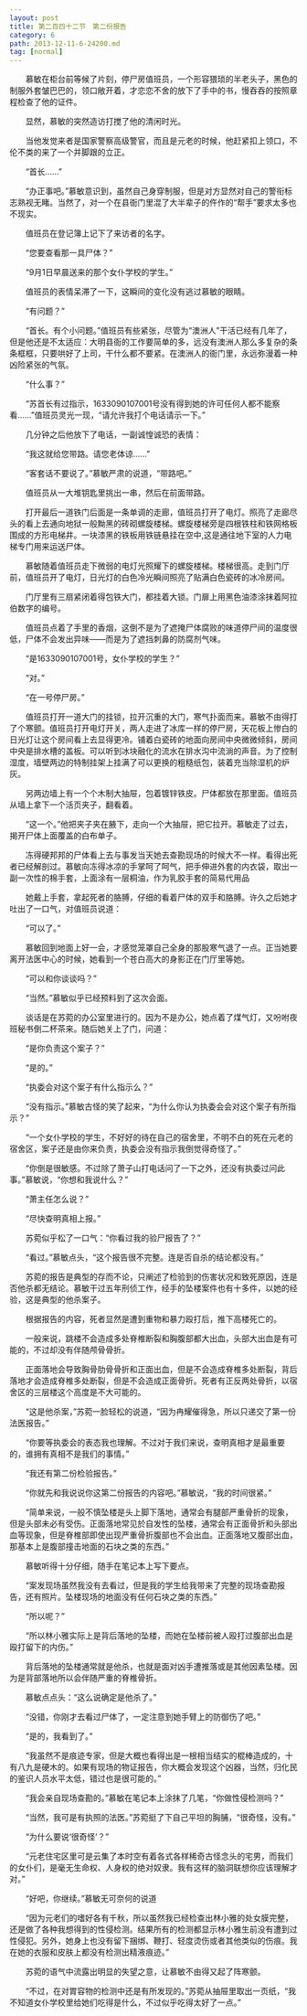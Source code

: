 ```yaml
---
layout: post
title: 第二百四十二节　第二份报告
category: 6
path: 2013-12-11-6-24200.md
tag: [normal]
---
```


　　慕敏在柜台前等候了片刻，停尸房值班员，一个形容猥琐的半老头子，黑色的制服外套皱巴巴的，领口敞开着，才恋恋不舍的放下了手中的书，慢吞吞的按照章程检查了他的证件。

　　显然，慕敏的突然造访打搅了他的清闲时光。

　　当他发觉来者是国家警察高级警官，而且是元老的时候，他赶紧扣上领口，不伦不类的来了一个并脚跟的立正。

　　“首长……”

　　“办正事吧。”慕敏意识到，虽然自己身穿制服，但是对方显然对自己的警衔标志熟视无睹。当然了，对一个在县衙门里混了大半辈子的仵作的“帮手”要求太多也不现实。

　　值班员在登记簿上记下了来访者的名字。

　　“您要查看那一具尸体？”

　　“9月1日早晨送来的那个女仆学校的学生。”

　　值班员的表情呆滞了一下，这瞬间的变化没有逃过慕敏的眼睛。

　　“有问题？”

　　“首长。有个小问题。”值班员有些紧张，尽管为“澳洲人”干活已经有几年了，但是他还是不太适应：大明县衙的工作要简单的多，远没有澳洲人那么多复杂的条条框框，只要哄好了上司，干什么都不要紧。在澳洲人的衙门里，永远弥漫着一种凶险紧张的气氛。

　　“什么事？”

　　“苏首长有过指示，1633090107001号没有得到她的许可任何人都不能察看……”值班员灵光一现，“请允许我打个电话请示一下。”

　　几分钟之后他放下了电话，一副诚惶诚恐的表情：

　　“我这就给您带路。请您老体谅……”

　　“客套话不要说了。”慕敏严肃的说道，“带路吧。”

　　值班员从一大堆钥匙里挑出一串，然后在前面带路。

　　打开最后一道铁门后面是一条单调的走廊，值班员打开了电灯。照亮了走廊尽头的看上去通向地狱一般黝黑的砖砌螺旋楼梯。螺旋楼梯旁是四根铁柱和铁网格板围成的方形电梯井。一块漆黑的铁板用铁链悬挂在空中,这是通往地下室的人力电梯专门用来运送尸体。

　　慕敏随着值班员走下微弱的电灯光照耀下的螺旋楼梯。楼梯很高。走到门厅前，值班员开了电灯，日光灯的白色冷光瞬间照亮了贴满白色瓷砖的冰冷房间。

　　门厅里有三扇紧闭着得包铁大门，都挂着大锁。门扉上用黑色油漆涂抹着阿拉伯数字的编号。

　　值班员点着了手里的香烟，这倒不是为了遮掩尸体腐败的味道停尸间的温度很低，尸体不会发出异味——而是为了遮挡刺鼻的防腐剂气味。

　　“是1633090107001号，女仆学校的学生？”

　　“对。”

　　“在一号停尸房。”

　　值班员打开一道大门的挂锁，拉开沉重的大门，寒气扑面而来。慕敏不由得打了个寒颤。值班员打开电灯开关，两人走进了冰库一样的停尸房，天花板上惨白的日光灯让这个房间看上去显得更冷。铺着白瓷砖的地面向房间中央微微倾斜，房间中央是排水槽的盖板。可以听到冰块融化的流水在排水沟中流淌的声音。为了控制湿度，墙壁两边的特制挂架上挂满了可以更换的粗糙纸包，装着充当除湿机的炉灰。

　　另两边墙上有一个个木制大抽屉，包着镀锌铁皮。尸体都放在那里面。值班员从墙上拿下一个活页夹子，翻看着。

　　“这一个。”他把夹子夹在腋下，走向一个大抽屉，把它拉开。慕敏走了过去，揭开尸体上面覆盖的白布单子。

　　冻得硬邦邦的尸体看上去与事发当天她去查勘现场的时候大不一样。看得出死者已经解剖过。慕敏向冻得冰凉的手掌呵了呵气，把手伸进外套的内衣袋，取出一副一次性的棉手套，上面涂有一层桐油，作为乳胶手套的简易代用品

　　她戴上手套，拿起死者的胳膊，仔细的看着尸体的双手和胳膊。许久之后她才吐出了一口气，对值班员说道：

　　“可以了。”

　　慕敏回到地面上好一会，才感觉笼罩自己全身的那股寒气退了一点。正当她要离开法医中心的时候，她看到一个苍白高大的身影正在门厅里等她。

　　“可以和你谈谈吗？”

　　“当然。”慕敏似乎已经预料到了这次会面。

　　谈话是在苏菀的办公室里进行的。因为不是办公，她点着了煤气灯，又吩咐夜班秘书倒二杯茶来。随后她关上了门，问道：

　　“是你负责这个案子？”

　　“是的。”

　　“执委会对这个案子有什么指示么？”

　　“没有指示。”慕敏古怪的笑了起来，“为什么你认为执委会会对这个案子有所指示？”

　　“一个女仆学校的学生，不好好的待在自己的宿舍里，不明不白的死在元老的宿舍区，案子还是由你来负责，执委会没有指示我倒觉得奇怪了。”

　　“你倒是很敏感。不过除了萧子山打电话问了一下之外，还没有执委过问此事。”慕敏说，“你想和我说什么？”

　　“萧主任怎么说？”

　　“尽快查明真相上报。”

　　苏菀似乎松了一口气：“你看过我的验尸报告了？”

　　“看过。”慕敏点头，“这个报告很不完整。连是否自杀的结论都没有。”

　　苏菀的报告是典型的存而不论，只阐述了检验到的伤害状况和致死原因，连是否他杀都无结论。慕敏干过五年刑侦工作，经手的坠楼案件也有十多件，以她的经验，这是典型的他杀案子。

　　根据报告的内容，死者显然是遭到重物和暴力殴打后，推下高楼死亡的。

　　一般来说，跳楼不会造成多处脊椎断裂和胸腹部都大出血，头部大出血是有可能的，不过却没有伴随颅骨骨折。

　　正面落地会导致胸骨肋骨骨折和正面出血，但是不会造成脊椎多处断裂，背后落地才会造成脊椎多处断裂，但是不会造成正面骨折。死者有正反两处骨折，以宿舍区的三层楼这个高度是不大可能的。

　　“这是他杀案，”苏菀一脸轻松的说道，“因为冉耀催得急，所以只递交了第一份法医报告。”

　　“你要等执委会的表态我也理解。不过对于我们来说，查明真相才是最重要的，谁拥有真相不是我们的事情。”

　　“我还有第二份检验报告。”

　　“你就先和我说说你这第二份报告的内容吧。”慕敏说，“我的时间很紧。”

　　“简单来说，一般不慎坠楼是头上脚下落地，通常会有腿部严重骨折的现象，但是头部未必有受伤。正面落地常见於自发性的坠楼，通常会有正面骨折和头部出血等现象，但是脊椎部即使出现严重骨折腹部也不会出血。正面落地又腹部出血，那基本上是腹部撞击地面的石块之类的东西。”

　　慕敏听得十分仔细，随手在笔记本上写下要点。

　　“案发现场虽然我没有去看过，但是我的学生给我带来了完整的现场查勘报告，还有照片。坠楼现场的地面没有任何石块之类的东西。”

　　“所以呢？”

　　“所以林小雅实际上是背后落地的坠楼，而她在坠楼前被人殴打过腹部出血是殴打留下的内伤。”

　　背后落地的坠楼通常就是他杀，也就是面对凶手遭推落或是其他因素坠楼。因为是背部落地所以会伴随严重的脊椎骨折。

　　慕敏点点头：“这么说确定是他杀了。”

　　“没错，你刚才去看过尸体了，一定注意到她手臂上的防御伤了吧。”

　　“是的，我看到了。”

　　“我虽然不是痕迹专家，但是大概也看得出是一根相当结实的棍棒造成的，十有八九是硬木的。如果有现场的物证报告，你大概会发现这个凶器，当然，归化民的鉴识人员水平太低，错过也是很可能的。”

　　“我会亲自现场查勘的。”慕敏在笔记本上涂抹了几笔，“你做性侵检测吗？”

　　“当然，我可是有执照的法医。”苏菀挺了下自己平坦的胸脯，“很奇怪，没有。”

　　“为什么要说‘很奇怪’？”

　　“元老住宅区里可是云集了本时空有着各式各样稀奇古怪念头的宅男，而我们的女仆们，是毫无生命权、人身权的绝对奴隶。我有这样的脑洞联想你应该理解才对。”

　　“好吧，你继续。”慕敏无可奈何的说道

　　“因为元老们的嗜好各有千秋，所以虽然我已经检查出林小雅的处女膜完整，还是做了各种我想得到的性侵检测。结果所有的检测都显示林小雅生前没有遭到过性侵犯。另外，她身上也没有留下捆绑、鞭打、轻度烫伤或者其他类似的伤痕。我在她的衣服和皮肤上都没有检测出精液痕迹。”

　　苏菀的语气中流露出明显的失望之意，让慕敏不由得又起了阵寒颤。

　　“不过，在对胃容物的检测中还是有所发现的。”苏菀从抽屉里取出一页纸，“我不知道女仆学校里给她们吃得是什么，不过似乎吃得太好了一点。”
